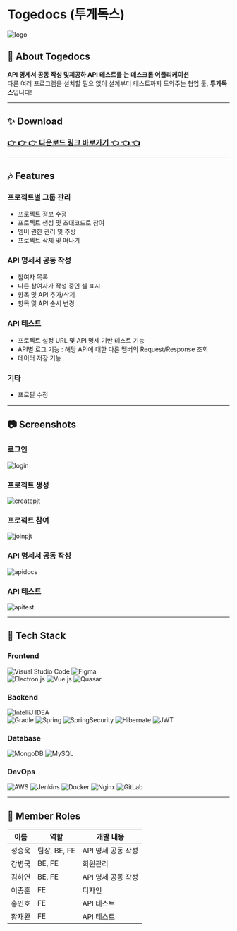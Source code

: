 # Togedocs (투게독스)
![logo](/readmeassets/logo.png)
## :dog: About Togedocs

**API 명세서 공동 작성 및제공하 API 테스트를 는 데스크톱 어플리케이션**   
다른 여러 프로그램을 설치할 필요 없이 설계부터 테스트까지 도와주는 협업 툴, **투게독스**입니다!

<hr/>

## :sparkles: Download
### [:point_right: :point_right: :point_right: 다운로드 링크 바로가기 :point_left: :point_left: :point_left: ](https://lab.ssafy.com/s07-final/S07P31A404/uploads/a50bbef7672c45fd07a1c0c6de22ef8c/TogeDocs_Setup_0.1.0.exe)

<hr/>
   
## :notes: Features
### 프로젝트별 그룹 관리
- 프로젝트 정보 수정
- 프로젝트 생성 및 초대코드로 참여
- 멤버 권한 관리 및 추방
- 프로젝트 삭제 및 떠나기

### API 명세서 공동 작성
- 참여자 목록
- 다른 참여자가 작성 중인 셀 표시
- 항목 및 API 추가/삭제
- 항목 및 API 순서 변경

### API 테스트
- 프로젝트 설정 URL 및 API 명세 기반 테스트 기능
- API별 로그 기능 : 해당 API에 대한 다른 멤버의 Request/Response 조회
- 데이터 저장 기능

### 기타
- 프로필 수정

<hr/>

## :camera: Screenshots
### 로그인
![login](/readmeassets/login.gif)
### 프로젝트 생성
![createpjt](/readmeassets/createpjt.gif)
### 프로젝트 참여
![joinpjt](/readmeassets/joinpjt.gif)
### API 명세서 공동 작성
![apidocs](/readmeassets/apidocs.gif)
### API 테스트
![apitest](/readmeassets/apitest.gif)

<hr/>

## :pushpin: Tech Stack
### Frontend
![Visual Studio Code](https://img.shields.io/badge/Visual%20Studio%20Code-0078d7.svg?style=for-the-badge&logo=visual-studio-code&logoColor=white)
![Figma](https://img.shields.io/badge/figma-%23F24E1E.svg?style=for-the-badge&logo=figma&logoColor=white)   
![Electron.js](https://img.shields.io/badge/Electron-191970?style=for-the-badge&logo=Electron&logoColor=white)
![Vue.js](https://img.shields.io/badge/vuejs-%2335495e.svg?style=for-the-badge&logo=vuedotjs&logoColor=%234FC08D)
![Quasar](https://img.shields.io/badge/Quasar-16B7FB?style=for-the-badge&logo=quasar&logoColor=black)

### Backend
![IntelliJ IDEA](https://img.shields.io/badge/IntelliJ_IDEA-000000.svg?style=for-the-badge&logo=intellij-idea&logoColor=white)   
![Gradle](https://img.shields.io/badge/Gradle-02303A.svg?style=for-the-badge&logo=Gradle&logoColor=white)
![Spring](https://img.shields.io/badge/spring-%236DB33F.svg?style=for-the-badge&logo=spring&logoColor=white)
![SpringSecurity](https://img.shields.io/badge/Spring_Security-6DB33F?style=for-the-badge&logo=Spring-Security&logoColor=white)
![Hibernate](https://img.shields.io/badge/Hibernate-59666C?style=for-the-badge&logo=Hibernate&logoColor=white)
![JWT](https://img.shields.io/badge/JWT-323330?style=for-the-badge&logo=json-web-tokens&logoColor=pink)

### Database
![MongoDB](https://img.shields.io/badge/MongoDB-%234ea94b.svg?style=for-the-badge&logo=mongodb&logoColor=white)
![MySQL](https://img.shields.io/badge/MySQL-005C84?style=for-the-badge&logo=mysql&logoColor=white)

### DevOps
![AWS](https://img.shields.io/badge/AWS-%23FF9900.svg?style=for-the-badge&logo=amazon-aws&logoColor=white)
![Jenkins](https://img.shields.io/badge/jenkins-%232C5263.svg?style=for-the-badge&logo=jenkins&logoColor=white)
![Docker](https://img.shields.io/badge/docker-%230db7ed.svg?style=for-the-badge&logo=docker&logoColor=white)
![Nginx](https://img.shields.io/badge/nginx-%23009639.svg?style=for-the-badge&logo=nginx&logoColor=white)
![GitLab](https://img.shields.io/badge/gitlab-%23181717.svg?style=for-the-badge&logo=gitlab&logoColor=white)

<hr/>

## :raised_hands: Member Roles

| 이름   | 역할         | 개발 내용          |
| ------ | ------------ | ------------------ |
| 정승욱 | 팀장, BE, FE | API 명세 공동 작성 |
| 강병국 | BE, FE       | 회원관리           |
| 김하연 | BE, FE       | API 명세 공동 작성 |
| 이종훈 | FE           | 디자인             |
| 홍인호 | FE           | API 테스트         |
| 황재완 | FE           | API 테스트         |
